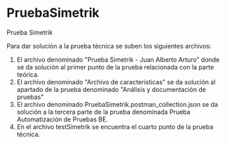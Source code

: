 # PruebaSimetrik
Prueba Simetrik

Para dar solución a la prueba técnica se suben los siguientes archivos:

1. El archivo denominado "Prueba Simetrik - Juan Alberto Arturo" donde se da solución al primer punto de la prueba relacionada con la parte teórica.
2. El archivo denominado "Archivo de características" se da solución al apartado de la prueba denominado "Análisis y documentación de pruebas"
3. El archivo denominado PruebaSimetrik.postman_collection.json se da solución a la tercera parte de la prueba denominada Prueba Automatización de Pruebas BE.
4. En el archivo testSimetrik se encuentra el cuarto punto de la prueba técnica. 
